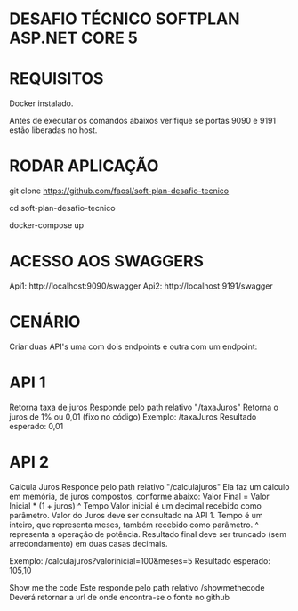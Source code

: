 # DESAFIO TÉCNICO SOFTPLAN ASP.NET CORE 5

# REQUISITOS
Docker instalado.

Antes de executar os comandos abaixos verifique se portas 9090 e 9191 estão liberadas no host.

# RODAR APLICAÇÃO
git clone https://github.com/faosl/soft-plan-desafio-tecnico

cd soft-plan-desafio-tecnico

docker-compose up

# ACESSO AOS SWAGGERS
Api1: http://localhost:9090/swagger
Api2: http://localhost:9191/swagger

# CENÁRIO

Criar duas API's uma com dois endpoints e outra com um endpoint:

# API 1

Retorna taxa de juros
Responde pelo path relativo "/taxaJuros" Retorna o juros de 1% ou 0,01 (fixo no código)
Exemplo: /taxaJuros Resultado esperado: 0,01

# API 2

Calcula Juros Responde pelo path relativo "/calculajuros" Ela faz um cálculo em memória, de juros compostos, conforme abaixo: Valor Final = Valor Inicial * (1 + juros) ^ Tempo Valor inicial é um decimal recebido como parâmetro. Valor do Juros deve ser consultado na API 1. Tempo é um inteiro, que representa meses, também recebido como parâmetro. ^ representa a operação de potência. Resultado final deve ser truncado (sem arredondamento) em duas casas decimais.

Exemplo: /calculajuros?valorinicial=100&meses=5 Resultado esperado: 105,10

Show me the code
Este responde pelo path relativo /showmethecode Deverá retornar a url de onde encontra-se o fonte no github
